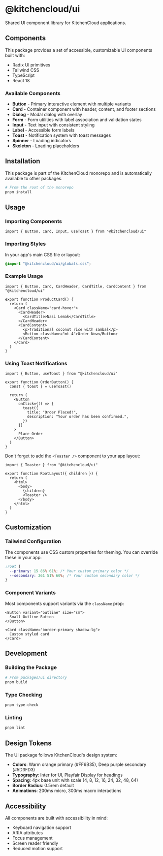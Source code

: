 # @kitchencloud/ui

Shared UI component library for KitchenCloud applications.

## Components

This package provides a set of accessible, customizable UI components built with:
- Radix UI primitives
- Tailwind CSS
- TypeScript
- React 18

### Available Components

- **Button** - Primary interactive element with multiple variants
- **Card** - Container component with header, content, and footer sections
- **Dialog** - Modal dialog with overlay
- **Form** - Form utilities with label association and validation states
- **Input** - Text input with consistent styling
- **Label** - Accessible form labels
- **Toast** - Notification system with toast messages
- **Spinner** - Loading indicators
- **Skeleton** - Loading placeholders

## Installation

This package is part of the KitchenCloud monorepo and is automatically available to other packages.

```bash
# From the root of the monorepo
pnpm install
```

## Usage

### Importing Components

```tsx
import { Button, Card, Input, useToast } from "@kitchencloud/ui"
```

### Importing Styles

In your app's main CSS file or layout:

```css
@import "@kitchencloud/ui/globals.css";
```

### Example Usage

```tsx
import { Button, Card, CardHeader, CardTitle, CardContent } from "@kitchencloud/ui"

export function ProductCard() {
  return (
    <Card className="card-hover">
      <CardHeader>
        <CardTitle>Nasi Lemak</CardTitle>
      </CardHeader>
      <CardContent>
        <p>Traditional coconut rice with sambal</p>
        <Button className="mt-4">Order Now</Button>
      </CardContent>
    </Card>
  )
}
```

### Using Toast Notifications

```tsx
import { Button, useToast } from "@kitchencloud/ui"

export function OrderButton() {
  const { toast } = useToast()

  return (
    <Button
      onClick={() => {
        toast({
          title: "Order Placed!",
          description: "Your order has been confirmed.",
        })
      }}
    >
      Place Order
    </Button>
  )
}
```

Don't forget to add the `<Toaster />` component to your app layout:

```tsx
import { Toaster } from "@kitchencloud/ui"

export function RootLayout({ children }) {
  return (
    <html>
      <body>
        {children}
        <Toaster />
      </body>
    </html>
  )
}
```

## Customization

### Tailwind Configuration

The components use CSS custom properties for theming. You can override these in your app:

```css
:root {
  --primary: 15 86% 61%; /* Your custom primary color */
  --secondary: 261 51% 60%; /* Your custom secondary color */
}
```

### Component Variants

Most components support variants via the `className` prop:

```tsx
<Button variant="outline" size="sm">
  Small Outline Button
</Button>

<Card className="border-primary shadow-lg">
  Custom styled card
</Card>
```

## Development

### Building the Package

```bash
# From packages/ui directory
pnpm build
```

### Type Checking

```bash
pnpm type-check
```

### Linting

```bash
pnpm lint
```

## Design Tokens

The UI package follows KitchenCloud's design system:

- **Colors**: Warm orange primary (#FF6B35), Deep purple secondary (#5D3FD3)
- **Typography**: Inter for UI, Playfair Display for headings
- **Spacing**: 4px base unit with scale (4, 8, 12, 16, 24, 32, 48, 64)
- **Border Radius**: 0.5rem default
- **Animations**: 200ms micro, 300ms macro interactions

## Accessibility

All components are built with accessibility in mind:
- Keyboard navigation support
- ARIA attributes
- Focus management
- Screen reader friendly
- Reduced motion support